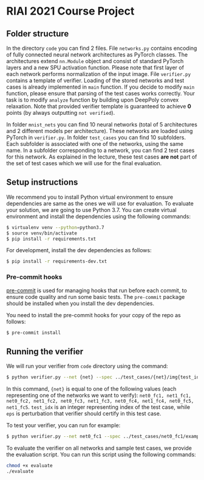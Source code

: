 # RIAI 2021 Course Project



## Folder structure
In the directory `code` you can find 2 files. 
File `networks.py` contains encoding of fully connected neural network architectures as PyTorch classes.
The architectures extend `nn.Module` object and consist of standard PyTorch layers and a new SPU activation function. Please note that first layer of each network performs normalization of the input image.
File `verifier.py` contains a template of verifier. Loading of the stored networks and test cases is already implemented in `main` function. If you decide to modify `main` function, please ensure that parsing of the test cases works correctly. Your task is to modify `analyze` function by building upon DeepPoly convex relaxation. Note that provided verifier template is guaranteed to achieve **0** points (by always outputting `not verified`).

In folder `mnist_nets` you can find 10 neural networks (total of 5 architectures and 2 different models per architecture). These networks are loaded using PyTorch in `verifier.py`.
In folder `test_cases` you can find 10 subfolders. Each subfolder is associated with one of the networks, using the same name. In a subfolder corresponding to a network, you can find 2 test cases for this network. 
As explained in the lecture, these test cases **are not** part of the set of test cases which we will use for the final evaluation. 

## Setup instructions

We recommend you to install Python virtual environment to ensure dependencies are same as the ones we will use for evaluation.
To evaluate your solution, we are going to use Python 3.7.
You can create virtual environment and install the dependencies using the following commands:

```bash
$ virtualenv venv --python=python3.7
$ source venv/bin/activate
$ pip install -r requirements.txt
```

For development, install the dev dependencies as follows:

```bash
$ pip install -r requirements-dev.txt
```

### Pre-commit hooks
[pre-commit](https://pre-commit.com/) is used for managing hooks that run before each commit, to ensure code quality and run some basic tests.
The `pre-commit` package should be installed when you install the dev dependencies.

You need to install the pre-commit hooks for your copy of the repo as follows:
```bash
$ pre-commit install
```

## Running the verifier

We will run your verifier from `code` directory using the command:

```bash
$ python verifier.py --net {net} --spec ../test_cases/{net}/img{test_idx}_{eps}.txt
```

In this command, `{net}` is equal to one of the following values (each representing one of the networks we want to verify): `net0_fc1, net1_fc1, net0_fc2, net1_fc2, net0_fc3, net1_fc3, net0_fc4, net1_fc4, net0_fc5, net1_fc5`.
`test_idx` is an integer representing index of the test case, while `eps` is perturbation that verifier should certify in this test case.

To test your verifier, you can run for example:

```bash
$ python verifier.py --net net0_fc1 --spec ../test_cases/net0_fc1/example_img0_0.01800.txt
```

To evaluate the verifier on all networks and sample test cases, we provide the evaluation script.
You can run this script using the following commands:

```bash
chmod +x evaluate
./evaluate
```
